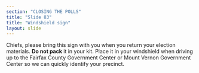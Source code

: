 ```yaml
---
section: "CLOSING THE POLLS"
title: "Slide 83"
title: "Windshield sign"
layout: slide
---
```


Chiefs, please bring this sign with you when you return your election materials. **Do not pack** it in your kit. Place it in your windshield when driving up to the Fairfax County Government Center or Mount Vernon Government Center so we can quickly identify your precinct.




